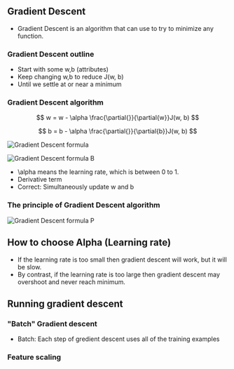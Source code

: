 ## Gradient Descent

- Gradient Descent is an algorithm that can use to try to minimize any function.

### Gradient Descent outline

- Start with some w,b (attributes)
- Keep changing w,b to reduce J(w, b)
- Until we settle at or near a minimum

### Gradient Descent algorithm

$$ w = w - \alpha \frac{\partial{}}{\partial{w}}J(w, b) $$

$$ b = b - \alpha \frac{\partial{}}{\partial{b}}J(w, b) $$

![Gradient Descent formula](https://img.yzmblog.top/MachineLearning/gradientDescent.jpg)

![Gradient Descent formula B](https://img.yzmblog.top/MachineLearning/gradientDescentB.jpg)

- \alpha means the learning rate, which is between 0 to 1.
- Derivative term
- Correct: Simultaneously update w and b

### The principle of Gradient Descent algorithm

![Gradient Descent formula P](https://img.yzmblog.top/MachineLearning/gradientDescentP.jpg)

## How to choose Alpha (Learning rate)

- If the learning rate is too small then gradient descent will work, but it will be slow.
- By contrast, if the learning rate is too large then gradient descent may overshoot and never reach minimum.

## Running gradient descent

### "Batch" Gradient descent

- Batch: Each step of gredient descent uses all of the training examples

### Feature scaling
